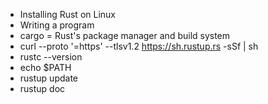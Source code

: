 - Installing Rust on Linux
- Writing a program
- cargo = Rust's package manager and build system
- curl --proto '=https' --tlsv1.2 https://sh.rustup.rs -sSf | sh
- rustc --version
- echo $PATH
- rustup update
- rustup doc
